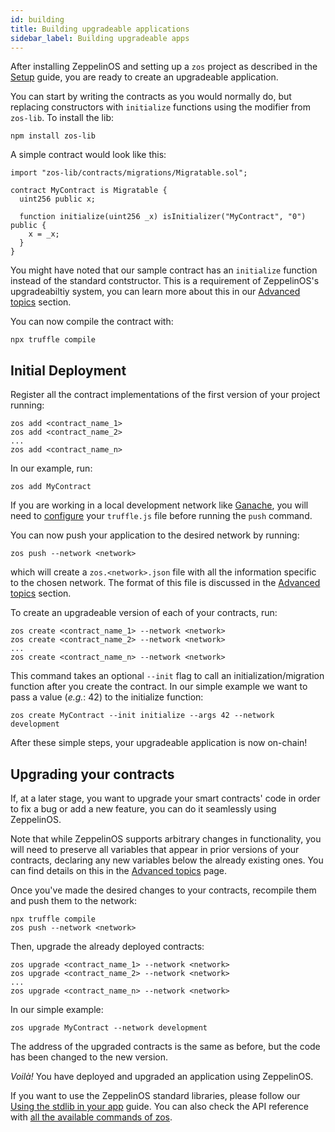 ```yaml
---
id: building
title: Building upgradeable applications
sidebar_label: Building upgradeable apps
---
```


After installing ZeppelinOS and setting up a `zos` project as described in the [Setup](setup.md) guide, you are ready to create an upgradeable application.

You can start by writing the contracts as you would normally do, but replacing constructors with
`initialize` functions using the modifier from `zos-lib`. To install the lib:

```
npm install zos-lib
```

A simple contract would look like this:

```
import "zos-lib/contracts/migrations/Migratable.sol";

contract MyContract is Migratable {
  uint256 public x;

  function initialize(uint256 _x) isInitializer("MyContract", "0") public {
    x = _x;
  }
}
```

You might have noted that our sample contract has an `initialize` function instead of the standard contstructor. This is a requirement of ZeppelinOS's upgradeabiltiy system, you can learn more about this in our [Advanced topics](advanced.md) section. 

You can now compile the contract with:

```
npx truffle compile
```

## Initial Deployment

Register all the contract implementations of the first version of your
project running:

```
zos add <contract_name_1>
zos add <contract_name_2>
...
zos add <contract_name_n>
```

In our example, run:

    zos add MyContract

If you are working in a local development network like [Ganache](http://truffleframework.com/ganache/), you will need to [configure](http://truffleframework.com/docs/getting_started/project#alternative-migrating-with-ganache) your `truffle.js` file before running the `push` command.

You can now push your application to the desired network by running:

```
zos push --network <network>
```

which will create a `zos.<network>.json` file with all the information specific to the chosen network. The format of this file is discussed in the [Advanced topics](advanced.md) section.

To create an upgradeable version of each of your contracts, run:

```
zos create <contract_name_1> --network <network>
zos create <contract_name_2> --network <network>
...
zos create <contract_name_n> --network <network>
```

This command takes an optional `--init` flag to call an initialization/migration
function after you create the contract. In our simple example we want to pass a value (_e.g._: 42) to the initialize function:

```
zos create MyContract --init initialize --args 42 --network development
```

After these simple steps, your upgradeable application is now on-chain!

## Upgrading your contracts

If, at a later stage, you want to upgrade your smart contracts' code in order to fix a bug or add a new feature, you can do it seamlessly using ZeppelinOS. 

Note that while ZeppelinOS supports arbitrary changes in functionality, you will need to preserve all variables that appear in prior versions of your contracts, declaring any new variables below the already existing ones. You can find details on this in the [Advanced topics](advanced.md) page. 

Once you've made the desired changes to your contracts, recompile them and push them to the network:

```
npx truffle compile
zos push --network <network>
```

Then, upgrade the already deployed contracts:

```
zos upgrade <contract_name_1> --network <network>
zos upgrade <contract_name_2> --network <network>
...
zos upgrade <contract_name_n> --network <network>
```

In our simple example:

```
zos upgrade MyContract --network development
```

The address of the upgraded contracts is the same as before, but the code has been changed to the new
version.

_Voilà!_ You have deployed and upgraded an application using ZeppelinOS. 

If you want to use the ZeppelinOS standard libraries, please follow our [Using the stdlib in your app](using.md) guide. You can also check the API reference with [all the available commands of zos](climain.md).
